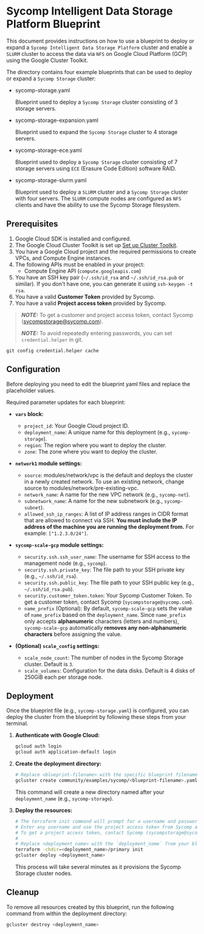 # Sycomp Intelligent Data Storage Platform Blueprint

This document provides instructions on how to use a blueprint to deploy or expand a `Sycomp Intelligent Data Storage Platform` cluster and enable a `SLURM` cluster to access the data via `NFS` on Google Cloud Platform (GCP)
using the Google Cluster Toolkit.

The directory contains four example blueprints that can be used to deploy or expand a `Sycomp Storage` cluster:

- sycomp-storage.yaml

  Blueprint used to deploy a `Sycomp Storage` cluster consisting of 3 storage servers.

- sycomp-storage-expansion.yaml

  Blueprint used to expand the `Sycomp Storage` cluster to 4 storage servers.

- sycomp-storage-ece.yaml

  Blueprint used to deploy a `Sycomp Storage` cluster consisting of 7 storage servers using `ECE` (Erasure Code Edition) software RAID.

- sycomp-storage-slurm.yaml

  Blueprint used to deploy a `SLURM` cluster and a `Sycomp Storage` cluster with four servers. The `SLURM` compute nodes are configured as `NFS` clients and have the ability to use the Sycomp Storage filesystem.

## Prerequisites

1. Google Cloud SDK is installed and configured.
2. The Google Cloud Cluster Toolkit is set up [Set up Cluster Toolkit](https://cloud.google.com/cluster-toolkit/docs/setup/configure-environment).
3. You have a Google Cloud project and the required permissions to create VPCs, and Compute Engine instances.
4. The following APIs must be enabled in your project:
   - Compute Engine API (`compute.googleapis.com`)
5. You have an SSH key pair (`~/.ssh/id_rsa` and `~/.ssh/id_rsa.pub` or similar). If you don't have one, you can generate it using `ssh-keygen -t rsa`.
6. You have a valid **Customer Token** provided by Sycomp.
7. You have a valid **Project access token** provided by Sycomp.

> **_NOTE:_** To get a customer and project access token, contact Sycomp (sycompstorage@sycomp.com).
>
> **_NOTE:_** To avoid repeatedly entering passwords, you can set `credential.helper` in git.

```shell
git config credential.helper cache
```

## Configuration

Before deploying you need to edit the blueprint yaml files and replace the placeholder values.

Required parameter updates for each blueprint:

- **`vars` block:**
  - `project_id`: Your Google Cloud project ID.
  - `deployment_name`: A unique name for this deployment (e.g., `sycomp-storage`).
  - `region`: The region where you want to deploy the cluster.
  - `zone`: The zone where you want to deploy the cluster.

- **`network1` module settings:**
  - `source`: modules/network/vpc is the default and deploys the cluster in a newly created network. To use an existing network, change source to modules/network/pre-existing-vpc.
  - `network_name`: A name for the new VPC network (e.g., `sycomp-net`).
  - `subnetwork_name`: A name for the new subnetwork (e.g., `sycomp-subnet`).
  - `allowed_ssh_ip_ranges`: A list of IP address ranges in CIDR format that
     are allowed to connect via SSH. **You must include the IP address of the
     machine you are running the deployment from.** For example: `["1.2.3.0/24"]`.

- **`sycomp-scale-gcp` module settings:**
  - `security.ssh.ssh_user_name`: The username for SSH access to the management node (e.g., `sycomp`).
  - `security.ssh.private_key`: The file path to your SSH private key (e.g., `~/.ssh/id_rsa`).
  - `security.ssh.public_key`: The file path to your SSH public key (e.g., `~/.ssh/id_rsa.pub`).
  - `security.customer_token.token`: Your Sycomp Customer Token. To get a customer token, contact Sycomp (`sycompstorage@sycomp.com`).
  - `name_prefix` (Optional): By default, `sycomp-scale-gcp` sets the value of `name_prefix` based on the `deployment_name`. Since `name_prefix` only accepts **alphanumeric** characters (letters and numbers), `sycomp-scale-gcp` automatically **removes any non-alphanumeric characters** before assigning the value.

- **(Optional) `scale_config` settings:**
  - `scale_node_count`: The number of nodes in the Sycomp Storage cluster. Default is `3`.
  - `scale_volumes`: Configuration for the data disks. Default is 4 disks of 250GiB each per storage node.

## Deployment

Once the blueprint file (e.g., `sycomp-storage.yaml`) is configured, you can deploy the cluster from the blueprint by following these steps from your terminal.

1. **Authenticate with Google Cloud:**

   ```bash
   gcloud auth login
   gcloud auth application-default login
   ```

2. **Create the deployment directory:**

   ```bash
   # Replace <blueprint-filename> with the specific blueprint filename (e.g., "sycomp-storage.yaml").
   gcluster create community/examples/sycomp/<blueprint-filename>.yaml
   ```

   This command will create a new directory named after your `deployment_name` (e.g., `sycomp-storage`).

3. **Deploy the resources:**

   ```bash
   # The terraform init command will prompt for a username and password.
   # Enter any username and use the project access token from Sycomp as the password.
   # To get a project access token, contact Sycomp (sycompstorage@sycomp.com).
   #
   # Replace <deployment_name> with the `deployment_name` from your blueprint (e.g., "sycomp-storage").
   terraform -chdir=<deployment_name>/primary init
   gcluster deploy <deployment_name>
   ```

   This process will take several minutes as it provisions the Sycomp Storage cluster nodes.

## Cleanup

To remove all resources created by this blueprint, run the following command from
within the deployment directory:

```bash
gcluster destroy <deployment_name>
```
